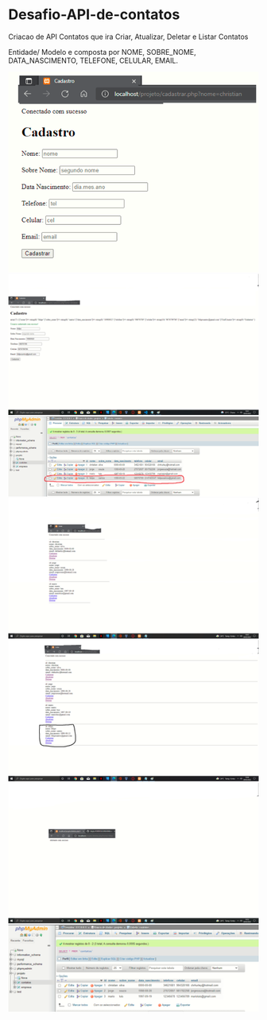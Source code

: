 # Desafio-API-de-contatos

Criacao de API Contatos que ira Criar, Atualizar, Deletar e Listar Contatos 

Entidade/ Modelo e composta por NOME, SOBRE_NOME, DATA_NASCIMENTO, TELEFONE, CELULAR, EMAIL.

![PORTIFOLIO](https://github.com/chrnah/Desafio-API-de-contatos/blob/main/cadastro.png)
![PORTIFOLIO](https://github.com/chrnah/Desafio-API-de-contatos/blob/main/cadastro1.png)
![PORTIFOLIO](https://github.com/chrnah/Desafio-API-de-contatos/blob/main/cadastro2.png)
![PORTIFOLIO](https://github.com/chrnah/Desafio-API-de-contatos/blob/main/cadastro3.png)
![PORTIFOLIO](https://github.com/chrnah/Desafio-API-de-contatos/blob/main/cadastro4.png)
![PORTIFOLIO](https://github.com/chrnah/Desafio-API-de-contatos/blob/main/cadastro5.png)
![PORTIFOLIO](https://github.com/chrnah/Desafio-API-de-contatos/blob/main/cadastro6.png)
